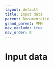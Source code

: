 ```yaml
---
layout: default
title: Input data
parent: Documentatie
grand_parent: VMM
nav_exclude: true
nav_order: 0
---
```


# Input data


